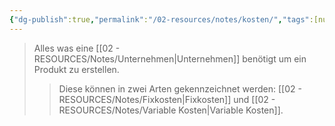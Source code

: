 ```yaml
---
{"dg-publish":true,"permalink":"/02-resources/notes/kosten/","tags":[null],"noteIcon":"","updated":"2025-08-26T16:35:05.000+02:00"}
---
```


> Alles was eine [[02 - RESOURCES/Notes/Unternehmen\|Unternehmen]] benötigt um ein Produkt zu erstellen.
>>Diese können in zwei Arten gekennzeichnet werden: [[02 - RESOURCES/Notes/Fixkosten\|Fixkosten]] und [[02 - RESOURCES/Notes/Variable Kosten\|Variable Kosten]].